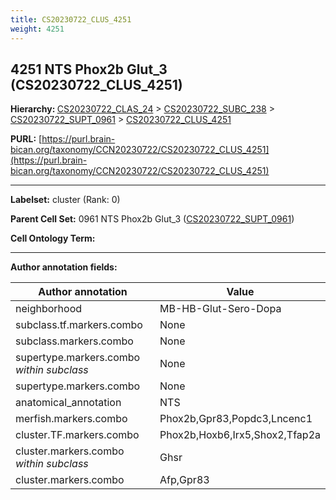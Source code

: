 ```yaml
---
title: CS20230722_CLUS_4251
weight: 4251
---
```

## 4251 NTS Phox2b Glut_3 (CS20230722_CLUS_4251)
<b>Hierarchy: </b>
[CS20230722_CLAS_24](../CS20230722_CLAS_24) >
[CS20230722_SUBC_238](../CS20230722_SUBC_238) >
[CS20230722_SUPT_0961](../CS20230722_SUPT_0961) >
[CS20230722_CLUS_4251](../CS20230722_CLUS_4251)

**PURL:** [https://purl.brain-bican.org/taxonomy/CCN20230722/CS20230722_CLUS_4251](https://purl.brain-bican.org/taxonomy/CCN20230722/CS20230722_CLUS_4251)

---


**Labelset:** cluster (Rank: 0)

**Parent Cell Set:** 0961 NTS Phox2b Glut_3 ([CS20230722_SUPT_0961](../CS20230722_SUPT_0961))



**Cell Ontology Term:** 

[MARKER GENES.]: #


---

[TRANSFERRED ANNOTATIONS.]: #


[AUTHOR ANNOTATION FIELDS.]: #


**Author annotation fields:**

| Author annotation | Value |
|-------------------|-------|
|neighborhood|MB-HB-Glut-Sero-Dopa|
|subclass.tf.markers.combo|None|
|subclass.markers.combo|None|
|supertype.markers.combo _within subclass_|None|
|supertype.markers.combo|None|
|anatomical_annotation|NTS|
|merfish.markers.combo|Phox2b,Gpr83,Popdc3,Lncenc1|
|cluster.TF.markers.combo|Phox2b,Hoxb6,Irx5,Shox2,Tfap2a|
|cluster.markers.combo _within subclass_|Ghsr|
|cluster.markers.combo|Afp,Gpr83|
